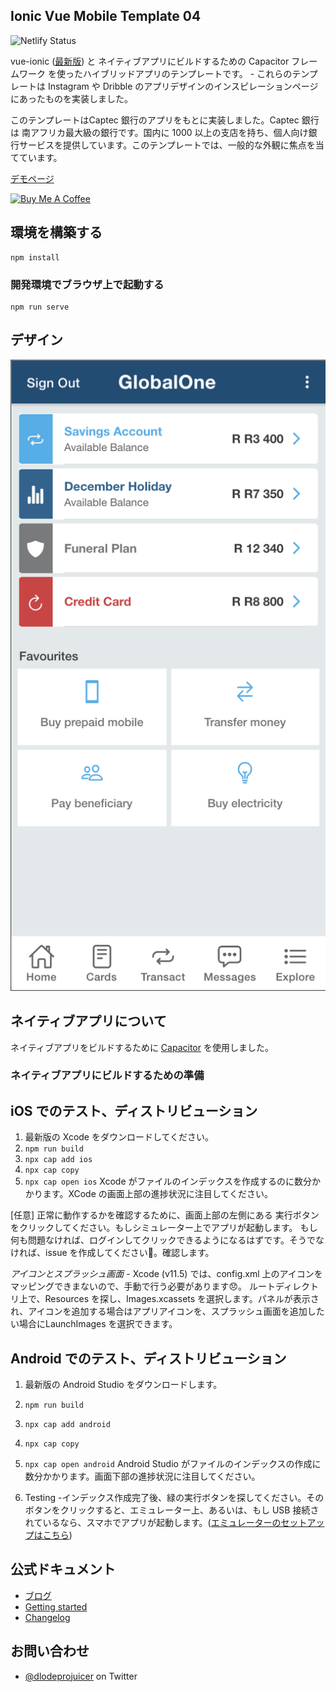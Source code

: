 ## Ionic Vue Mobile Template 04 

![Netlify Status](https://api.netlify.com/api/v1/badges/61a3f498-564f-4f61-a0b3-2ed99c9ab102/deploy-status)

vue-ionic ([最新版](https://ionicframework.com/blog/announcing-the-new-ionic-vue-beta/)) と ネイティブアプリにビルドするための Capacitor フレームワーク を使ったハイブリッドアプリのテンプレートです。 - これらのテンプレートは Instagram や Dribble のアプリデザインのインスピレーションページにあったものを実装しました。

このテンプレートはCaptec 銀行のアプリをもとに実装しました。Captec 銀行は 南アフリカ最大級の銀行です。国内に 1000 以上の支店を持ち、個人向け銀行サービスを提供しています。このテンプレートでは、一般的な外観に焦点を当てています。

[デモページ](https://ionic-vue-mobile-template-04.netlify.app)

<a href="https://www.buymeacoffee.com/simomafuxwana" target="_blank"><img src="https://cdn.buymeacoffee.com/buttons/v2/default-yellow.png" alt="Buy Me A Coffee" width="120px" height="30px" style="height: 30px !important;width: 120px !important;" ></a>

## 環境を構築する
```
npm install
```

### 開発環境でブラウザ上で起動する
```
npm run serve
```

## デザイン
![alt text](/design.png "Logo Title Text 1")

## ネイティブアプリについて

ネイティブアプリをビルドするために [Capacitor](https://capacitorjs.com/docs/getting-started) を使用しました。

### ネイティブアプリにビルドするための準備

## iOS でのテスト、ディストリビューション
1. 最新版の Xcode をダウンロードしてください。
2. `npm run build`
3. `npx cap add ios`
3. `npx cap copy`
4. `npx cap open ios` Xcode がファイルのインデックスを作成するのに数分かかります。XCode の画面上部の進捗状況に注目してください。

[任意] 正常に動作するかを確認するために、画面上部の左側にある 実行ボタンをクリックしてください。もしシミュレーター上でアプリが起動します。 もし何も問題なければ、ログインしてクリックできるようになるはずです。そうでなければ、issue を作成してください🤷。確認します。

*アイコンとスプラッシュ画面* - Xcode (v11.5) では、config.xml 上のアイコンをマッピングできまないので、手動で行う必要があります😞。 ルートディレクトリ上で、Resources を探し、Images.xcassets を選択します。パネルが表示され、アイコンを追加する場合はアプリアイコンを、スプラッシュ画面を追加したい場合にLaunchImages を選択できます。

## Android でのテスト、ディストリビューション
1. 最新版の Android Studio をダウンロードします。
2. `npm run build`
3. `npx cap add android`
3. `npx cap copy`
4. `npx cap open android` Android Studio がファイルのインデックスの作成に数分かかります。画面下部の進捗状況に注目してください。

5. Testing -インデックス作成完了後、緑の実行ボタンを探してください。そのボタンをクリックすると、エミュレーター上、あるいは、もし USB 接続されているなら、スマホでアプリが起動します。([エミュレーターのセットアップはこちら](https://developer.android.com/studio/run/managing-avds))

## 公式ドキュメント
- [ブログ](https://ionicframework.com/blog/announcing-ionic-vue/)
- [Getting started](https://ionicframework.com/docs/vue/quickstart)
- [Changelog](https://github.com/ionic-team/ionic-framework/blob/master/CHANGELOG.md)

## お問い合わせ
- [@dlodeprojuicer](https://twitter.com/dlodeprojuicer) on Twitter
